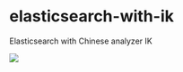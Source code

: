 # elasticsearch-with-ik
Elasticsearch with Chinese analyzer IK

[![](https://images.microbadger.com/badges/image/bachue/elasticsearch-ik.svg)](https://microbadger.com/images/bachue/elasticsearch-ik "Get your own image badge on microbadger.com")
